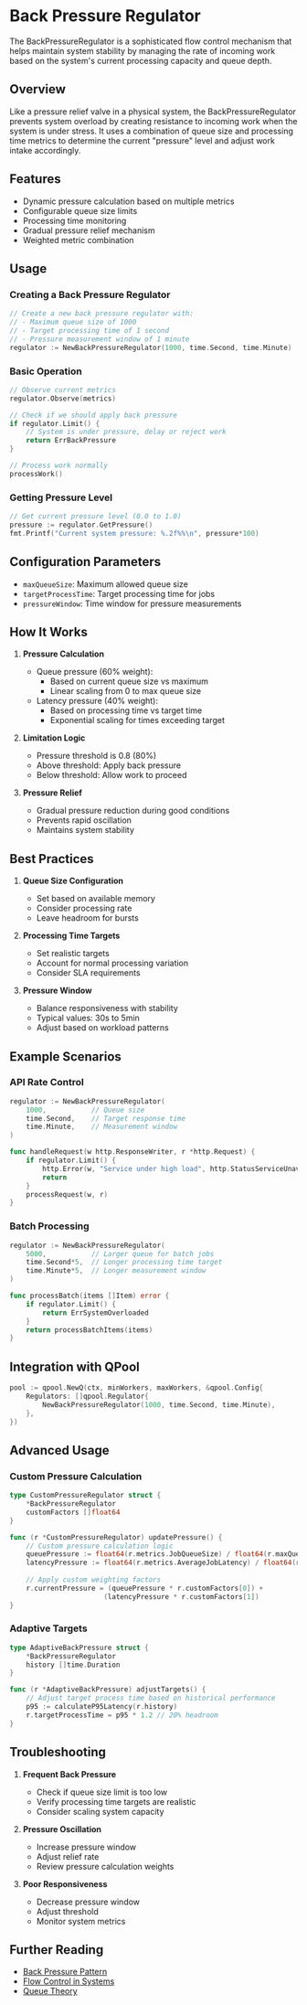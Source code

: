 # Back Pressure Regulator

The BackPressureRegulator is a sophisticated flow control mechanism that helps maintain system stability by managing the rate of incoming work based on the system's current processing capacity and queue depth.

## Overview

Like a pressure relief valve in a physical system, the BackPressureRegulator prevents system overload by creating resistance to incoming work when the system is under stress. It uses a combination of queue size and processing time metrics to determine the current "pressure" level and adjust work intake accordingly.

## Features

- Dynamic pressure calculation based on multiple metrics
- Configurable queue size limits
- Processing time monitoring
- Gradual pressure relief mechanism
- Weighted metric combination

## Usage

### Creating a Back Pressure Regulator

```go
// Create a new back pressure regulator with:
// - Maximum queue size of 1000
// - Target processing time of 1 second
// - Pressure measurement window of 1 minute
regulator := NewBackPressureRegulator(1000, time.Second, time.Minute)
```

### Basic Operation

```go
// Observe current metrics
regulator.Observe(metrics)

// Check if we should apply back pressure
if regulator.Limit() {
    // System is under pressure, delay or reject work
    return ErrBackPressure
}

// Process work normally
processWork()
```

### Getting Pressure Level

```go
// Get current pressure level (0.0 to 1.0)
pressure := regulator.GetPressure()
fmt.Printf("Current system pressure: %.2f%%\n", pressure*100)
```

## Configuration Parameters

- `maxQueueSize`: Maximum allowed queue size
- `targetProcessTime`: Target processing time for jobs
- `pressureWindow`: Time window for pressure measurements

## How It Works

1. **Pressure Calculation**
   - Queue pressure (60% weight):
     - Based on current queue size vs maximum
     - Linear scaling from 0 to max queue size
   - Latency pressure (40% weight):
     - Based on processing time vs target time
     - Exponential scaling for times exceeding target

2. **Limitation Logic**
   - Pressure threshold is 0.8 (80%)
   - Above threshold: Apply back pressure
   - Below threshold: Allow work to proceed

3. **Pressure Relief**
   - Gradual pressure reduction during good conditions
   - Prevents rapid oscillation
   - Maintains system stability

## Best Practices

1. **Queue Size Configuration**
   - Set based on available memory
   - Consider processing rate
   - Leave headroom for bursts

2. **Processing Time Targets**
   - Set realistic targets
   - Account for normal processing variation
   - Consider SLA requirements

3. **Pressure Window**
   - Balance responsiveness with stability
   - Typical values: 30s to 5min
   - Adjust based on workload patterns

## Example Scenarios

### API Rate Control

```go
regulator := NewBackPressureRegulator(
    1000,           // Queue size
    time.Second,    // Target response time
    time.Minute,    // Measurement window
)

func handleRequest(w http.ResponseWriter, r *http.Request) {
    if regulator.Limit() {
        http.Error(w, "Service under high load", http.StatusServiceUnavailable)
        return
    }
    processRequest(w, r)
}
```

### Batch Processing

```go
regulator := NewBackPressureRegulator(
    5000,           // Larger queue for batch jobs
    time.Second*5,  // Longer processing time target
    time.Minute*5,  // Longer measurement window
)

func processBatch(items []Item) error {
    if regulator.Limit() {
        return ErrSystemOverloaded
    }
    return processBatchItems(items)
}
```

## Integration with QPool

```go
pool := qpool.NewQ(ctx, minWorkers, maxWorkers, &qpool.Config{
    Regulators: []qpool.Regulator{
        NewBackPressureRegulator(1000, time.Second, time.Minute),
    },
})
```

## Advanced Usage

### Custom Pressure Calculation

```go
type CustomPressureRegulator struct {
    *BackPressureRegulator
    customFactors []float64
}

func (r *CustomPressureRegulator) updatePressure() {
    // Custom pressure calculation logic
    queuePressure := float64(r.metrics.JobQueueSize) / float64(r.maxQueueSize)
    latencyPressure := float64(r.metrics.AverageJobLatency) / float64(r.targetProcessTime)
    
    // Apply custom weighting factors
    r.currentPressure = (queuePressure * r.customFactors[0]) +
                       (latencyPressure * r.customFactors[1])
}
```

### Adaptive Targets

```go
type AdaptiveBackPressure struct {
    *BackPressureRegulator
    history []time.Duration
}

func (r *AdaptiveBackPressure) adjustTargets() {
    // Adjust target process time based on historical performance
    p95 := calculateP95Latency(r.history)
    r.targetProcessTime = p95 * 1.2 // 20% headroom
}
```

## Troubleshooting

1. **Frequent Back Pressure**
   - Check if queue size limit is too low
   - Verify processing time targets are realistic
   - Consider scaling system capacity

2. **Pressure Oscillation**
   - Increase pressure window
   - Adjust relief rate
   - Review pressure calculation weights

3. **Poor Responsiveness**
   - Decrease pressure window
   - Adjust threshold
   - Monitor system metrics

## Further Reading

- [Back Pressure Pattern](https://www.reactivemanifesto.org/glossary#Back-Pressure)
- [Flow Control in Systems](https://mechanical-sympathy.blogspot.com/2012/05/apply-back-pressure-when-overloaded.html)
- [Queue Theory](https://en.wikipedia.org/wiki/Queueing_theory) 